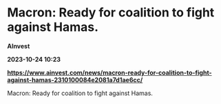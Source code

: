 # Macron: Ready for coalition to fight against Hamas.
**AInvest**

**2023-10-24 10:23**

**https://www.ainvest.com/news/macron-ready-for-coalition-to-fight-against-hamas-2310100084e2081a7d1ae6cc/**

Macron: Ready for coalition to fight against Hamas.